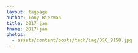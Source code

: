 ```yaml
---
layout: tagpage
author: Tony Bierman
title: 2017 jan
fname: 2017+jan
photos:
  - assets/content/posts/tech/img/DSC_9158.jpg
---
```

